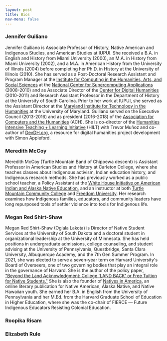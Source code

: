 ```yaml
---
layout: post
title: Bios
nav-menu: false
---
```


### Jennifer Guiliano

Jennifer Guiliano is Associate Professor of History, Native American and Indigenous Studies, and American Studies at IUPUI. She received a B.A. in English and History from Miami University (2000), an M.A. in History from Miami University (2002), and a M.A. in American History from the University of Illinois (2004) before completing her Ph.D. in History at the University of Illinois (2010). She has served as a Post-Doctoral Research Assistant and Program Manager at the [Institute for Computing in the Humanities, Arts, and Social Sciences](http://www.ichass.illinois.edu/Home/Home.html) at the [National Center for Supercomputing Applications](http://www.ncsa.illinois.edu/) (2008-2010) and as Associate Director of the [Center for Digital Humanities](http://cdh.sc.edu/) (2010-2011) and Research Assistant Professor in the Department of History at the University of South Carolina. Prior to her work at IUPUI, she served as the Assistant Director at the [Maryland Institute for Technology in the Humanities](https://jguiliano.com/about/biography/mith.umd.edu) at the University of Maryland. Guiliano served on the Executive Council (2013-2016) and as president (2016-2018) of the [Association for Computers and the Humanities](http://www.ach.org/) (ACH). She is co-director of the [Humanities Intensive Teaching + Learning Initiative](http://www.dhtraining.org/) (HILT) with Trevor Muñoz and co-author of [DevDH.org](http://devdh.org/), a resource for digital humanities project development with Simon Appleford.

### Meredith McCoy

Meredith McCoy (Turtle Mountain Band of Chippewa descent) is Assistant Professor in American Studies and History at Carleton College, where she teaches classes about Indigenous activism, Indian education history, and Indigenous research methods. She has previously worked as a public school teacher, a Policy Assistant at the [White House Initiative on American Indian and Alaska Native Education](https://sites.ed.gov/whiaiane/), and an instructor at both [Turtle Mountain Community College](https://www.tm.edu/) and [Freedom University](https://freedom-university.org/home). Her research examines how Indigenous families, educators, and community leaders have long repurposed tools of settler violence into tools for Indigenous life.

### Megan Red Shirt-Shaw

Megan Red Shirt-Shaw (Oglala Lakota) is Director of Native Student Services at the University of South Dakota and a doctoral student in organizational leadership at the University of Minnesota. She has held positions in undergraduate admissions, college counseling, and student advising at the University of Pennsylvania, Questbridge, Santa Clara University, Albuquerque Academy, and the 7th Gen Summer Program. In 2021, she was elected to serve a seven-year term on Harvard University's Board of Overseers, one of two governing bodies that play an integral role in the governance of Harvard. She is the author of the policy paper, ["Beyond the Land Acknowledgment: College 'LAND BACK' or Free Tuition for Native Students."](https://hackthegates.org/wp-content/uploads/2020/08/Redshirt-Shaw_Landback_HTGreport.pdf) She is also the founder of [Natives in America](http://nativesinamerica.com/), an online literary publication for Native American, Alaska Native, and Native Hawaiian youth. She earned her B.A. in English from the University of Pennsylvania and her M.Ed. from the Harvard Graduate School of Education in Higher Education, where she was the co-chair of FIERCE — Future Indigenous Educators Resisting Colonial Education.

### Roopika Risam

### Elizabeth Rule
